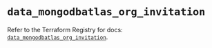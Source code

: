 # `data_mongodbatlas_org_invitation`

Refer to the Terraform Registry for docs: [`data_mongodbatlas_org_invitation`](https://registry.terraform.io/providers/mongodb/mongodbatlas/1.21.2/docs/data-sources/org_invitation).
